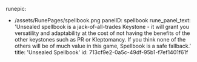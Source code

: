 runepic:
  - /assets/RunePages/spellbook.png
panelID: spellbook
rune_panel_text: 'Unsealed spellbook is a jack-of-all-trades Keystone - it will grant you versatility and adaptability at the cost of not having the benefits of the other keystones such as PR or Kleptomancy. If you think none of the others will be of much value in this game, Spellbook is a safe fallback.'
title: 'Unsealed Spellbook'
id: 713cf9e2-0a5c-49df-95b1-f7ef1401f61f
